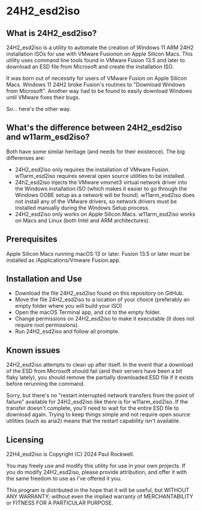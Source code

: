 # 24H2_esd2iso 

## What is 24H2_esd2iso?

24H2_esd2iso is a utility to automate the creation of Windows 11 ARM 24H2 installation ISOs for use with VMware Fusionon on Apple Silicon Macs.
This utility uses command line tools found in VMware Fusion 13.5 and later to download an ESD file from Microsoft and create the
installation ISO. 

It was born out of necessity for users of VMware Fusion on Apple Silicon Macs. Windows 11 24H2 broke
Fusion's routines to "Download Windows from Microsoft". Another way had to be found to easily
download Windows until VMware fixes their bugs. 

So... here's the other way.

## What's the difference between 24H2_esd2iso and w11arm_esd2iso?

Both have some similar heritage (and needs for their existence). The big differenses are:

* 24H2_esd2iso only requires the installation of VMware Fusion. w11arm_esd2iso requires several
  open source utilities to be installed.
* 24h2_esd2iso injects the VMware vmxnet3 virtual network driver into the Windows installation ISO 
  (which makes it easier to go through the Windows OOBE setup as a network will be found). w11arm_esd2iso
  does not install any of the VMware drivers, so network drivers must be installed manually during the
  Windows Setup process.
* 24H2_esd2iso only works on Apple Silicon Macs. w11arm_esd2iso works on Macs and Linux (both Intel
  and ARM architectures).

## Prerequisites 

Apple Silicon Macs running macOS 13 or later. Fusion 13.5 or later must be installed as /Applications/Vmware Fusion.app.   

## Installation and Use 

* Download the file 24H2_esd2iso found on this repository on GitHub.
* Move the file 24H2_esd2iso to a location of your choice (preferably an empty folder where you will build your ISO)
* Open the macOS Terminal app, and cd to the empty folder.
* Change permissions on 24H2_esd2iso to make it executable (it does not require root permissions).
* Run 24H2_esd2iso and follow all prompte.

## Known issues

24H2_esd2iso attempts to clean up after itself. In the event that a download of the ESD from Microsoft should fail
(and their servers have been a bit flaky lately), you should remove the partially downloaded ESD file if it exists before
rerunning the command.

Sorry, but there's no "restart interrupted network transfers from the point of failure" available for 24H2_esd2iso
like there is for w11arm_esd2iso. If the transfer doesn't complete, you'll need to wait for the entire ESD 
file to download again. Trying to keep things simple and not require open source utilities (such as 
aria2) means that the restart capability isn't available. 


## Licensing

22H4_esd2iso is Copyright (C) 2024 Paul Rockwell.

You may freely use and modify this utility for use in your own projects. If you do modify 24H2_esd2iso, please provide attribution,
and offer it with the same freedom to use as I've offered it you.

This program is distributed in the hope that it will be useful,
but WITHOUT ANY WARRANTY; without even the implied warranty of
MERCHANTABILITY or FITNESS FOR A PARTICULAR PURPOSE.  

